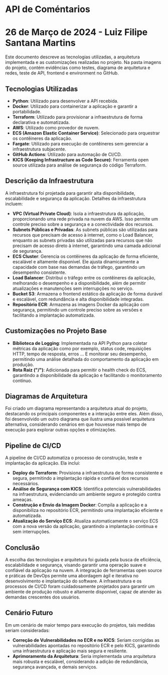 # API de Coméntarios
# 26 de Março de 2024 - Luiz Filipe Santana Martins

Este documento descreve as tecnologias utilizadas, a arquitetura implementada e as customizações realizadas no projeto.
Na pasta imagens do projeto, contém evidências como testes, diagrama de arquitetura e redes, teste de API, frontend e environment no GitHub.

## Tecnologias Utilizadas

- **Python**: Utilizado para desenvolver a API recebida.
- **Docker**: Utilizado para containerizar a aplicação e garantir a portabilidade.
- **Terraform**: Utilizado para provisionar a infraestrutura de forma declarativa e automatizada.
- **AWS**: Utilizado como provedor de nuvem.
- **ECS (Amazon Elastic Container Service)**: Selecionado para orquestrar os contêineres da aplicação.
- **Fargate**: Utilizado para execução de contêineres sem gerenciar a infraestrutura subjacente.
- **GitHub Actions**: Utilizado para automação de CI/CD.
- **KICS (Keeping Infrastructure as Code Secure)**: Ferramenta open source utilizada para análise de segurança do código Terraform.

## Descrição da Infraestrutura

A infraestrutura foi projetada para garantir alta disponibilidade, escalabilidade e segurança da aplicação. Detalhes da infraestrutura incluem:

- **VPC (Virtual Private Cloud)**: Isola a infraestrutura da aplicação, proporcionando uma rede privada na nuvem da AWS. Isso permite um controle preciso sobre a segurança e a conectividade dos recursos.
- **Subnets Públicas e Privadas**: As subnets públicas são utilizadas para recursos que precisam de acesso à internet, como o Load Balancer, enquanto as subnets privadas são utilizadas para recursos que não precisam de acesso direto à internet, garantindo uma camada adicional de segurança.
- **ECS Cluster**: Gerencia os contêineres da aplicação de forma eficiente, escalável e altamente disponível. Ele ajusta dinamicamente a capacidade com base nas demandas de tráfego, garantindo um desempenho consistente.
- **Load Balancer**: Distribui o tráfego entre os contêineres da aplicação, melhorando o desempenho e a disponibilidade, além de permitir atualizações e manutenções sem interrupções no serviço.
- **Bucket S3**: Armazena o frontend estático da aplicação de forma durável e escalável, com redundância e alta disponibilidade integradas.
- **Repositório ECR**: Armazena as imagens Docker da aplicação com segurança, permitindo um controle preciso sobre as versões e facilitando a implantação automatizada.

## Customizações no Projeto Base

- **Biblioteca de Logging**: Implementada na API Python para coletar métricas da aplicação como por exemplo, status code, requisições HTTP, tempo de resposta, erros ... E monitorar seu desempenho, permitindo uma análise detalhada do comportamento da aplicação em produção.
- **Rota Raiz ("/")**: Adicionada para permitir o health check do ECS, garantindo a disponibilidade da aplicação e facilitando o monitoramento contínuo.

## Diagramas de Arquitetura

Foi criado um diagrama representando a arquitetura atual do projeto, destacando os principais componentes e a interação entre eles. Além disso, foi desenvolvido um outro diagrama que ilustra uma possível arquitetura alternativa, considerando cenários em que houvesse mais tempo de execução para explorar outras opções e otimizações.

## Pipeline de CI/CD

A pipeline de CI/CD automatiza o processo de construção, teste e implantação da aplicação. Ela inclui:

- **Deploy do Terraform**: Provisiona a infraestrutura de forma consistente e segura, permitindo a implantação rápida e confiável dos recursos necessários.
- **Análise de Segurança com KICS**: Identifica potenciais vulnerabilidades na infraestrutura, evidenciando um ambiente seguro e protegido contra ameaças.
- **Construção e Envio da Imagem Docker**: Compila a aplicação e a disponibiliza no repositório ECR, permitindo uma implantação eficiente e automatizada.
- **Atualização do Serviço ECS**: Atualiza automaticamente o serviço ECS com a nova versão da aplicação, garantindo a implantação contínua e sem interrupções.

## Conclusão

A escolha das tecnologias e arquitetura foi guiada pela busca de eficiência, escalabilidade e segurança, visando garantir uma operação suave e confiável da aplicação na nuvem. A integração de ferramentas open source e práticas de DevOps permite uma abordagem ágil e iterativa no desenvolvimento e implantação do software. A infraestrutura e os processos de CI/CD foram cuidadosamente projetados para garantir um ambiente de produção robusto e altamente disponível, capaz de atender às demandas crescentes dos usuários.

## Cenário Futuro

Em um cenário de maior tempo para execução do projetos, tais medidas seriam consideradas:

- **Correção de Vulnerabilidades no ECR e no KICS**: Seriam corrigidas as vulnerabilidades apontadas no repositório ECR e pelo KICS, garantindo uma infraestrutura e aplicação mais segura e resiliente.
- **Aprimoramento da Arquitetura**: Seria implementada uma arquitetura mais robusta e escalável, considerando a adição de redundância, segurança avançada, e demais serviços.
